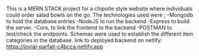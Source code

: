 This is a MERN STACK project for a chipotle style website where individuals could order salad bowls on the go.
The technologies used were ;
-Mongodb to hold the database entries
-NodeJS to run the backend
-Express to build the server.
-Cors, to link the frontend to the backend
-POSTMAN to test/check the endpoints.
Schemas were used to establish the different item categories in the database.
link to deployed backend on netlify: https://jovial-parfait-c4bcca.netlify.app
